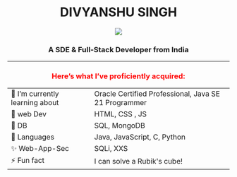 <h1 align="center">DIVYANSHU SINGH</h1>

<div align="center">

  ![](https://komarev.com/ghpvc/?username=itssakyx&color=ff69b4)
</div>

<div align="center">


</div>





<h3 align="center">A SDE & Full-Stack Developer from India</h3>

</p>

<hr>
<h3 align="center" style="color:red;">Here’s what I’ve proficiently acquired:</h3>
<table align="center">
  <tr>
    <td>🔭 I’m currently learning about</td>
    <td>Oracle Certified Professional, Java SE 21 Programmer</td>
  </tr>
  <tr>
    <td>🌱 web Dev</td>
    <td>HTML, CSS , JS </td>
  </tr>
  <tr>
    <td>👯 DB</td>
    <td>SQL, MongoDB</td>
  </tr>
  <tr>
    <td>🤔 Languages</td>
    <td> Java, JavaScript, C,  Python</td>
  </tr>
   <tr>
    <td>✨ Web-App-Sec</td>
    <td>SQLi, XXS</td>
  </tr>
  <tr>
    
  </tr>
  <tr>
    <td>⚡ Fun fact</td>
    <td>I can solve a Rubik's cube!</td>
  </tr>
</table>
